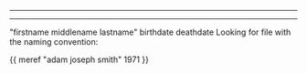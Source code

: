 

---


---


"firstname middlename lastname" birthdate deathdate 
  Looking for file with the naming convention:
  
{{ meref "adam joseph smith" 1971 }}
